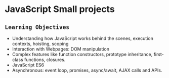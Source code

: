 # JavaScript Small projects 

## `Learning Objectives`
<ul>
<li>Understanding how JavaScript works behind the scenes, execution contexts, hoisting, scoping </li>
<li>Interaction with Webpages: DOM manipulation</li> 
<li>Complex features like function constructors, prototype inheritance, first-class functions, closures.</li>
<li>JavaScript ES6</li>
<li>Asynchronous: event loop, promises, async/await, AJAX calls and APIs.</li>
</ul>
